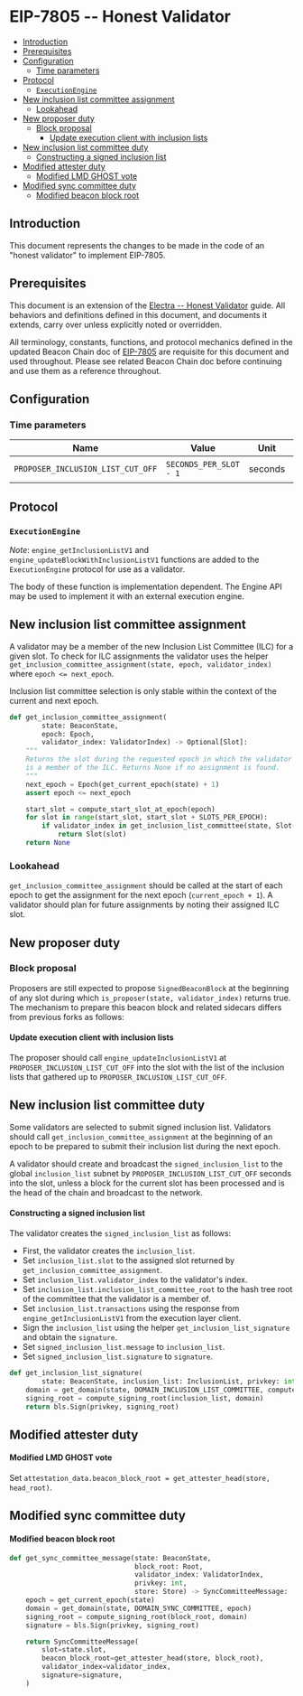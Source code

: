 # EIP-7805 -- Honest Validator

<!-- mdformat-toc start --slug=github --no-anchors --maxlevel=6 --minlevel=2 -->

- [Introduction](#introduction)
- [Prerequisites](#prerequisites)
- [Configuration](#configuration)
  - [Time parameters](#time-parameters)
- [Protocol](#protocol)
  - [`ExecutionEngine`](#executionengine)
- [New inclusion list committee assignment](#new-inclusion-list-committee-assignment)
  - [Lookahead](#lookahead)
- [New proposer duty](#new-proposer-duty)
  - [Block proposal](#block-proposal)
    - [Update execution client with inclusion lists](#update-execution-client-with-inclusion-lists)
- [New inclusion list committee duty](#new-inclusion-list-committee-duty)
  - [Constructing a signed inclusion list](#constructing-a-signed-inclusion-list)
- [Modified attester duty](#modified-attester-duty)
  - [Modified LMD GHOST vote](#modified-lmd-ghost-vote)
- [Modified sync committee duty](#modified-sync-committee-duty)
  - [Modified beacon block root](#modified-beacon-block-root)

<!-- mdformat-toc end -->

## Introduction

This document represents the changes to be made in the code of an "honest
validator" to implement EIP-7805.

## Prerequisites

This document is an extension of the
[Electra -- Honest Validator](../../electra/validator.md) guide. All behaviors
and definitions defined in this document, and documents it extends, carry over
unless explicitly noted or overridden.

All terminology, constants, functions, and protocol mechanics defined in the
updated Beacon Chain doc of [EIP-7805](./beacon-chain.md) are requisite for this
document and used throughout. Please see related Beacon Chain doc before
continuing and use them as a reference throughout.

## Configuration

### Time parameters

| Name                              | Value                  |  Unit   |  Duration  |
| --------------------------------- | ---------------------- | :-----: | :--------: |
| `PROPOSER_INCLUSION_LIST_CUT_OFF` | `SECONDS_PER_SLOT - 1` | seconds | 11 seconds |

## Protocol

### `ExecutionEngine`

*Note*: `engine_getInclusionListV1` and `engine_updateBlockWithInclusionListV1`
functions are added to the `ExecutionEngine` protocol for use as a validator.

The body of these function is implementation dependent. The Engine API may be
used to implement it with an external execution engine.

## New inclusion list committee assignment

A validator may be a member of the new Inclusion List Committee (ILC) for a
given slot. To check for ILC assignments the validator uses the helper
`get_inclusion_committee_assignment(state, epoch, validator_index)` where
`epoch <= next_epoch`.

Inclusion list committee selection is only stable within the context of the
current and next epoch.

```python
def get_inclusion_committee_assignment(
        state: BeaconState,
        epoch: Epoch,
        validator_index: ValidatorIndex) -> Optional[Slot]:
    """
    Returns the slot during the requested epoch in which the validator with index ``validator_index``
    is a member of the ILC. Returns None if no assignment is found.
    """
    next_epoch = Epoch(get_current_epoch(state) + 1)
    assert epoch <= next_epoch

    start_slot = compute_start_slot_at_epoch(epoch)
    for slot in range(start_slot, start_slot + SLOTS_PER_EPOCH):
        if validator_index in get_inclusion_list_committee(state, Slot(slot)):
            return Slot(slot)
    return None
```

### Lookahead

`get_inclusion_committee_assignment` should be called at the start of each epoch
to get the assignment for the next epoch (`current_epoch + 1`). A validator
should plan for future assignments by noting their assigned ILC slot.

## New proposer duty

### Block proposal

Proposers are still expected to propose `SignedBeaconBlock` at the beginning of
any slot during which `is_proposer(state, validator_index)` returns true. The
mechanism to prepare this beacon block and related sidecars differs from
previous forks as follows:

#### Update execution client with inclusion lists

The proposer should call `engine_updateInclusionListV1` at
`PROPOSER_INCLUSION_LIST_CUT_OFF` into the slot with the list of the inclusion
lists that gathered up to `PROPOSER_INCLUSION_LIST_CUT_OFF`.

## New inclusion list committee duty

Some validators are selected to submit signed inclusion list. Validators should
call `get_inclusion_committee_assignment` at the beginning of an epoch to be
prepared to submit their inclusion list during the next epoch.

A validator should create and broadcast the `signed_inclusion_list` to the
global `inclusion_list` subnet by `PROPOSER_INCLUSION_LIST_CUT_OFF` seconds into
the slot, unless a block for the current slot has been processed and is the head
of the chain and broadcast to the network.

#### Constructing a signed inclusion list

The validator creates the `signed_inclusion_list` as follows:

- First, the validator creates the `inclusion_list`.
- Set `inclusion_list.slot` to the assigned slot returned by
  `get_inclusion_committee_assignment`.
- Set `inclusion_list.validator_index` to the validator's index.
- Set `inclusion_list.inclusion_list_committee_root` to the hash tree root of
  the committee that the validator is a member of.
- Set `inclusion_list.transactions` using the response from
  `engine_getInclusionListV1` from the execution layer client.
- Sign the `inclusion_list` using the helper `get_inclusion_list_signature` and
  obtain the `signature`.
- Set `signed_inclusion_list.message` to `inclusion_list`.
- Set `signed_inclusion_list.signature` to `signature`.

```python
def get_inclusion_list_signature(
        state: BeaconState, inclusion_list: InclusionList, privkey: int) -> BLSSignature:
    domain = get_domain(state, DOMAIN_INCLUSION_LIST_COMMITTEE, compute_epoch_at_slot(inclusion_list.slot))
    signing_root = compute_signing_root(inclusion_list, domain)
    return bls.Sign(privkey, signing_root)
```

## Modified attester duty

#### Modified LMD GHOST vote

Set `attestation_data.beacon_block_root = get_attester_head(store, head_root)`.

## Modified sync committee duty

#### Modified beacon block root

```python
def get_sync_committee_message(state: BeaconState,
                               block_root: Root,
                               validator_index: ValidatorIndex,
                               privkey: int,
                               store: Store) -> SyncCommitteeMessage:
    epoch = get_current_epoch(state)
    domain = get_domain(state, DOMAIN_SYNC_COMMITTEE, epoch)
    signing_root = compute_signing_root(block_root, domain)
    signature = bls.Sign(privkey, signing_root)

    return SyncCommitteeMessage(
        slot=state.slot,
        beacon_block_root=get_attester_head(store, block_root),
        validator_index=validator_index,
        signature=signature,
    )
```

